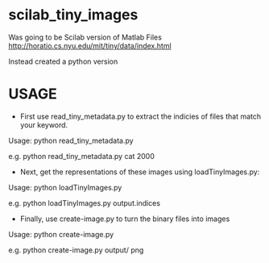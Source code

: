 scilab_tiny_images
==================

Was going to be Scilab version of Matlab Files http://horatio.cs.nyu.edu/mit/tiny/data/index.html

Instead created a python version


USAGE
=====

+ First use read_tiny_metadata.py to extract the indicies of files that match your keyword.  

Usage: python read_tiny_metadata.py <keyword> <max images>

e.g. python read_tiny_metadata.py cat 2000

+ Next, get the representations of these images using loadTinyImages.py:

Usage: python loadTinyImages.py <output file from read_tiny_metadata>

e.g. python loadTinyImages.py output.indices

+ Finally, use create-image.py to turn the binary files into images

Usage: python create-image.py <path to bin files> <output image type>

e.g. python create-image.py output/ png

